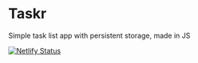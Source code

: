 # Taskr
 Simple task list app with persistent storage, made in JS
 


[![Netlify Status](https://api.netlify.com/api/v1/badges/4a56535e-320e-400d-94de-cae6d8d4c4e6/deploy-status)](https://app.netlify.com/sites/masti/deploys)
